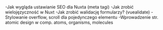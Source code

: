 -Jak wygląda ustawianie SEO dla Nuxta (meta tagi)
-Jak zrobić wielojęzyczność w Nuxt
-Jak zrobić walidację formularzy? (vuealidate)
-Stylowanie overflow, scroll dla pojedynczego elementu
-Wprowadzenie str. atomic design w comp. atoms, organisms, molecules
